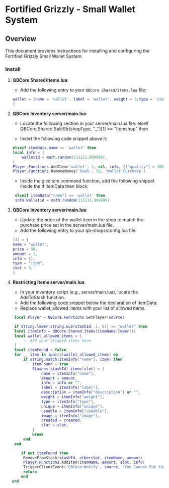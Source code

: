 # Fortified Grizzly - Small Wallet System 

## Overview
This document provides instructions for installing and configuring the Fortified Grizzly Small Wallet System.

### Install

1. **QBCore Shared/items.lua**:
   - Add the following entry to your `QBCore Shared/items.lua` file:

   ```lua
   wallet = {name = 'wallet', label = 'wallet', weight = 0,type = 'item', image = 'wallet.png', unique = true, useable = true, shouldClose = false combinable = nil,description = ''
   }
   ```

2. **QBCore Inventory server/main.lua**:
    - Locate the following section in your server/main.lua file:
    elseif QBCore.Shared.SplitStr(shopType, "_")[1] == "Itemshop" then

    - Insert the following code snippet above it:

    ```lua
    elseif itemData.name == 'wallet' then
    local info = {
        walletid = math.random(111111,999999),
    }
    Player.Functions.AddItem('wallet', 1, nil, info, {["quality"] = 100})
    Player.Functions.RemoveMoney('bank', 50, 'Wallet Purchase')
    ```
    - Inside the giveitem command function, add the following snippet inside the if itemData then block:
   ```lua
    elseif itemData["name"] == 'wallet' then
    info.walletid = math.random(111111,999999)
   ```
4. **QBCore Inventory server/main.lua**: 
    - Update the price of the wallet item in the shop to match the purchase price set in the server/main.lua file.
    - Add the following entry to your qb-shops/config.lua file:

    ```lua
    [4] = {
    name = "wallet",
    price = 50,
    amount = 1,
    info = {},
    type = "item",
    slot = 4,
    }
    ```
5. **Restricting Items server/main.lua**:
    - In your inventory script (e.g., server/main.lua), locate the AddToStash function.
    - Add the following code snippet below the declaration of ItemData:
    - Replace wallet_allowed_items with your list of allowed items.
```lua    
    local Player = QBCore.Functions.GetPlayer(source)

    if string.lower(string.sub(stashId, 1, 6)) == "wallet" then
    local itemInfo = QBCore.Shared.Items[itemName:lower()]
    local wallet_allowed_items = {
        -- Add your allowed items here
    }
    local itemFound = false
    for _, item in ipairs(wallet_allowed_items) do
        if string.match(itemInfo["name"], item) then
            itemFound = true
            Stashes[stashId].items[slot] = {
                name = itemInfo["name"],
                amount = amount,
                info = info or "",
                label = itemInfo["label"],
                description = itemInfo["description"] or "",
                weight = itemInfo["weight"],
                type = itemInfo["type"],
                unique = itemInfo["unique"],
                useable = itemInfo["useable"],
                image = itemInfo["image"],
                created = created,
                slot = slot,
            }
            break
        end
    end

       if not itemFound then
        RemoveFromStash(stashId, otherslot, itemName, amount)
        Player.Functions.AddItem(itemName, amount, slot, info)
        TriggerClientEvent('QBCore:Notify', source, "You Cannot Put that item here!", "error", 3500)
        return
       end
   end
```




